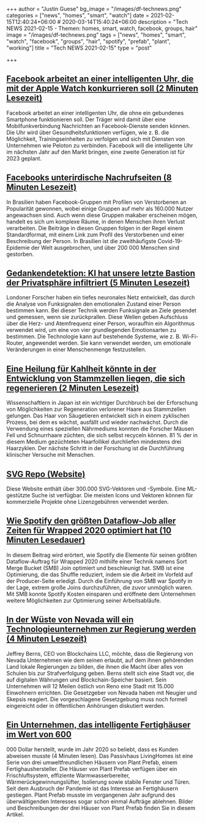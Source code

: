 +++
author = "Justin Guese"
bg_image = "/images/df-technews.png"
categories = ["news", "homes", "smart", "watch"]
date = 2021-02-15T12:40:24+06:00 # 2020-03-14T15:40:24+06:00
description = "Tech NEWS 2021-02-15 - Themen: homes, smart, watch, facebook, groups, hair"
image = "/images/df-technews.png"
tags = ["news", "homes", "smart", "watch", "facebook", "groups", "hair", "spotify", "prefab", "plant", "working"]
title = "Tech NEWS 2021-02-15"
type = "post"

+++

## [Facebook arbeitet an einer intelligenten Uhr, die mit der Apple Watch konkurrieren soll (2 Minuten Lesezeit)](https://www.macrumors.com/2021/02/12/facebook-developing-smart-watch/)

 Facebook arbeitet an einer intelligenten Uhr, die ohne ein gebundenes Smartphone funktionieren soll. Der Träger wird damit über eine Mobilfunkverbindung Nachrichten an Facebook-Dienste senden können. Die Uhr wird über Gesundheitsfunktionen verfügen, wie z. B. die Möglichkeit, Trainingseinheiten zu verfolgen und sich mit Diensten von Unternehmen wie Peloton zu verbinden. Facebook will die intelligente Uhr im nächsten Jahr auf den Markt bringen, eine zweite Generation ist für 2023 geplant.

## [Facebooks unterirdische Nachrufseiten (8 Minuten Lesezeit)](https://restofworld.org/2021/facebooks-underground-obituary-pages/)

 In Brasilien haben Facebook-Gruppen mit Profilen von Verstorbenen an Popularität gewonnen, wobei einige Gruppen auf mehr als 160.000 Nutzer angewachsen sind. Auch wenn diese Gruppen makaber erscheinen mögen, handelt es sich um komplexe Räume, in denen Menschen ihren Verlust verarbeiten. Die Beiträge in diesen Gruppen folgen in der Regel einem Standardformat, mit einem Link zum Profil des Verstorbenen und einer Beschreibung der Person. In Brasilien ist die zweithäufigste Covid-19-Epidemie der Welt ausgebrochen, und über 200 000 Menschen sind gestorben.

## [Gedankendetektion: KI hat unsere letzte Bastion der Privatsphäre infiltriert (5 Minuten Lesezeit)](https://venturebeat.com/2021/02/13/thought-detection-ai-has-infiltrated-our-last-bastion-of-privacy/)

 Londoner Forscher haben ein tiefes neuronales Netz entwickelt, das durch die Analyse von Funksignalen den emotionalen Zustand einer Person bestimmen kann. Bei dieser Technik werden Funksignale an Ziele gesendet und gemessen, wenn sie zurückprallen. Diese Wellen geben Aufschluss über die Herz- und Atemfrequenz einer Person, woraufhin ein Algorithmus verwendet wird, um eine von vier grundlegenden Emotionsarten zu bestimmen. Die Technologie kann auf bestehende Systeme, wie z. B. Wi-Fi-Router, angewendet werden. Sie kann verwendet werden, um emotionale Veränderungen in einer Menschenmenge festzustellen.

## [Eine Heilung für Kahlheit könnte in der Entwicklung von Stammzellen liegen, die sich regenerieren (2 Minuten Lesezeit)](https://interestingengineering.com/a-cure-for-baldness-may-lie-in-engineering-stem-cells-that-regenerate)

 Wissenschaftlern in Japan ist ein wichtiger Durchbruch bei der Erforschung von Möglichkeiten zur Regeneration verlorener Haare aus Stammzellen gelungen. Das Haar von Säugetieren entwickelt sich in einem zyklischen Prozess, bei dem es wächst, ausfällt und wieder nachwächst. Durch die Verwendung eines speziellen Nährmediums konnten die Forscher Mäusen Fell und Schnurrhaare züchten, die sich selbst recyceln können. 81 % der in diesem Medium gezüchteten Haarfollikel durchliefen mindestens drei Haarzyklen. Der nächste Schritt in der Forschung ist die Durchführung klinischer Versuche mit Menschen.

## [SVG Repo (Website)](https://www.svgrepo.com/)

 Diese Website enthält über 300.000 SVG-Vektoren und -Symbole. Eine ML-gestützte Suche ist verfügbar. Die meisten Icons und Vektoren können für kommerzielle Projekte ohne Lizenzgebühren verwendet werden.

## [Wie Spotify den größten Dataflow-Job aller Zeiten für Wrapped 2020 optimiert hat (10 Minuten Lesedauer)](https://engineering.atspotify.com/2021/02/11/how-spotify-optimized-the-largest-dataflow-job-ever-for-wrapped-2020/)

 In diesem Beitrag wird erörtert, wie Spotify die Elemente für seinen größten Dataflow-Auftrag für Wrapped 2020 mithilfe einer Technik namens Sort Merge Bucket (SMB) Join optimiert und beschleunigt hat. SMB ist eine Optimierung, die das Shuffle reduziert, indem sie die Arbeit im Vorfeld auf der Producer-Seite erledigt. Durch die Einführung von SMB war Spotify in der Lage, extrem große Joins durchzuführen, die zuvor unmöglich waren. Mit SMB konnte Spotify Kosten einsparen und eröffnete dem Unternehmen weitere Möglichkeiten zur Optimierung seiner Arbeitsabläufe.

## [In der Wüste von Nevada will ein Technologieunternehmen zur Regierung werden (4 Minuten Lesezeit)](https://lasvegassun.com/news/2021/feb/14/in-nevada-desert-a-technology-firm-aims-to-be-a-go/)

 Jeffrey Berns, CEO von Blockchains LLC, möchte, dass die Regierung von Nevada Unternehmen wie dem seinen erlaubt, auf dem ihnen gehörenden Land lokale Regierungen zu bilden, die ihnen die Macht über alles von Schulen bis zur Strafverfolgung geben. Berns stellt sich eine Stadt vor, die auf digitalen Währungen und Blockchain-Speicher basiert. Sein Unternehmen will 12 Meilen östlich von Reno eine Stadt mit 15.000 Einwohnern errichten. Die Gesetzgeber von Nevada haben mit Neugier und Skepsis reagiert. Die vorgeschlagene Gesetzgebung muss noch formell eingereicht oder in öffentlichen Anhörungen diskutiert werden.

## [Ein Unternehmen, das intelligente Fertighäuser im Wert von 600](https://markets.businessinsider.com/news/stocks/plant-prefabs-3-eco-friendly-passive-house-livinghomes-for-families-2021-2-1030080316)

000 Dollar herstellt, wurde im Jahr 2020 so beliebt, dass es Kunden abweisen musste (4 Minuten lesen). Das Passivhaus LivingHomes ist eine Serie von drei umweltfreundlichen Häusern von Plant Prefab, einem Fertighaushersteller. Die Häuser von Plant Prefab verfügen über ein Frischluftsystem, effiziente Warmwasserbereiter, Wärmerückgewinnungslüfter, Isolierung sowie stabile Fenster und Türen. Seit dem Ausbruch der Pandemie ist das Interesse an Fertighäusern gestiegen. Plant Prefab musste im vergangenen Jahr aufgrund des überwältigenden Interesses sogar schon einmal Aufträge ablehnen. Bilder und Beschreibungen der drei Häuser von Plant Prefab finden Sie in diesem Artikel.

